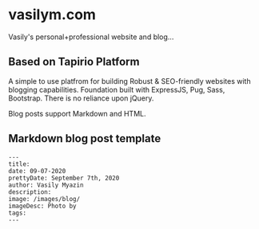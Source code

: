 # vasilym.com

Vasily's personal+professional website and blog...

## Based on Tapirio Platform

A simple to use platfrom for building Robust & SEO-friendly websites with blogging capabilities. Foundation built with ExpressJS, Pug, Sass, Bootstrap. There is no reliance upon jQuery.

Blog posts support Markdown and HTML.
## Markdown blog post template

```
---
title: 
date: 09-07-2020
prettyDate: September 7th, 2020
author: Vasily Myazin
description: 
image: /images/blog/
imageDesc: Photo by 
tags: 
---
```